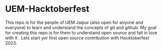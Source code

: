 # UEM-Hacktoberfest
This repo is for the people of UEM Jaipur (also open for anyone and everyone) to learn and understand the concepts of git and github.
My goal for creating this repo is for them to understand open source and fall in love with it .
Lets start yor first open source contribution with Hacktoberfest 2023.
